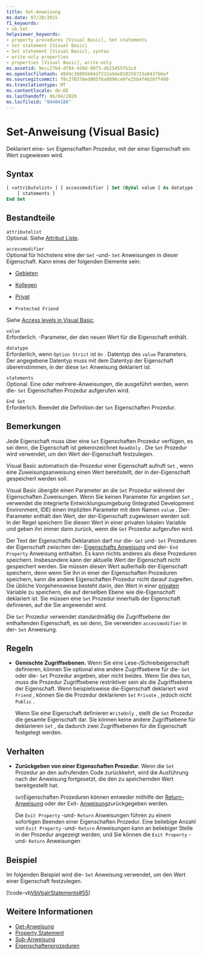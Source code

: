 ```yaml
---
title: Set-Anweisung
ms.date: 07/20/2015
f1_keywords:
- vb.Set
helpviewer_keywords:
- property procedures [Visual Basic], Set statements
- Set statement [Visual Basic]
- Set statement [Visual Basic], syntax
- write-only properties
- properties [Visual Basic], write-only
ms.assetid: 9ecc27b4-df84-420d-9075-db25455fb3cd
ms.openlocfilehash: 49d4c36805b64d7232a94e818256723a0437b6ef
ms.sourcegitcommit: f8c270376ed905f6a8896ce0fe25b4f4b38ff498
ms.translationtype: MT
ms.contentlocale: de-DE
ms.lasthandoff: 06/04/2020
ms.locfileid: "84404186"
---
```

# <a name="set-statement-visual-basic"></a>Set-Anweisung (Visual Basic)
Deklariert eine- `Set` Eigenschaften Prozedur, mit der einer Eigenschaft ein Wert zugewiesen wird.  
  
## <a name="syntax"></a>Syntax  
  
```vb  
[ <attributelist> ] [ accessmodifier ] Set (ByVal value [ As datatype ])  
    [ statements ]  
End Set  
```  
  
## <a name="parts"></a>Bestandteile  
 `attributelist`  
 Optional. Siehe [Attribut Liste](attribute-list.md).  
  
 `accessmodifier`  
 Optional für höchstens eine der `Get` -und- `Set` Anweisungen in dieser Eigenschaft. Kann eines der folgenden Elemente sein:  
  
- [Gebieten](../modifiers/protected.md)  
  
- [Kollegen](../modifiers/friend.md)  
  
- [Privat](../modifiers/private.md)  
  
- `Protected Friend`  
  
 Siehe [Access levels in Visual Basic](../../programming-guide/language-features/declared-elements/access-levels.md).  
  
 `value`  
 Erforderlich. -Parameter, der den neuen Wert für die Eigenschaft enthält.  
  
 `datatype`  
 Erforderlich, wenn `Option Strict` ist `On` . Datentyp des `value` Parameters. Der angegebene Datentyp muss mit dem Datentyp der Eigenschaft übereinstimmen, in der diese `Set` Anweisung deklariert ist.  
  
 `statements`  
 Optional. Eine oder mehrere-Anweisungen, die ausgeführt werden, wenn die- `Set` Eigenschaften Prozedur aufgerufen wird.  
  
 `End Set`  
 Erforderlich. Beendet die Definition der `Set` Eigenschaften Prozedur.  
  
## <a name="remarks"></a>Bemerkungen  
 Jede Eigenschaft muss über eine `Set` Eigenschaften Prozedur verfügen, es sei denn, die Eigenschaft ist gekennzeichnet `ReadOnly` . Die `Set` Prozedur wird verwendet, um den Wert der-Eigenschaft festzulegen.  
  
 Visual Basic automatisch die-Prozedur einer Eigenschaft aufruft `Set` , wenn eine Zuweisungsanweisung einen Wert bereitstellt, der in der-Eigenschaft gespeichert werden soll.  
  
 Visual Basic übergibt einen Parameter an die `Set` Prozedur während der Eigenschaften Zuweisungen. Wenn Sie keinen Parameter für angeben `Set` , verwendet die integrierte Entwicklungsumgebung (Integrated Development Environment, IDE) einen impliziten Parameter mit dem Namen `value` . Der-Parameter enthält den Wert, der der-Eigenschaft zugewiesen werden soll. In der Regel speichern Sie diesen Wert in einer privaten lokalen Variable und geben ihn immer dann zurück, wenn die `Get` Prozedur aufgerufen wird.  
  
 Der Text der Eigenschafts Deklaration darf nur die- `Get` und- `Set` Prozeduren der Eigenschaft zwischen der- [Eigenschafts Anweisung](property-statement.md) und der- `End Property` Anweisung enthalten. Es kann nichts anderes als diese Prozeduren speichern. Insbesondere kann der aktuelle Wert der Eigenschaft nicht gespeichert werden. Sie müssen diesen Wert außerhalb der-Eigenschaft speichern, denn wenn Sie ihn in einer der Eigenschaften Prozeduren speichern, kann die andere Eigenschaften Prozedur nicht darauf zugreifen. Die übliche Vorgehensweise besteht darin, den Wert in einer [privaten](../modifiers/private.md) Variable zu speichern, die auf derselben Ebene wie die-Eigenschaft deklariert ist. Sie müssen eine `Set` Prozedur innerhalb der Eigenschaft definieren, auf die Sie angewendet wird.  
  
 Die `Set` Prozedur verwendet standardmäßig die Zugriffsebene der enthaltenden Eigenschaft, es sei denn, Sie verwenden `accessmodifier` in der- `Set` Anweisung.  
  
## <a name="rules"></a>Regeln  
  
- **Gemischte Zugriffsebenen.** Wenn Sie eine Lese-/Schreibeigenschaft definieren, können Sie optional eine andere Zugriffsebene für die- `Get` oder die- `Set` Prozedur angeben, aber nicht beides. Wenn Sie dies tun, muss die Prozedur Zugriffsebene restriktiver sein als die Zugriffsebene der Eigenschaft. Wenn beispielsweise die-Eigenschaft deklariert wird `Friend` , können Sie die Prozedur deklarieren `Set` `Private` , jedoch nicht `Public` .  
  
     Wenn Sie eine Eigenschaft definieren `WriteOnly` , stellt die `Set` Prozedur die gesamte Eigenschaft dar. Sie können keine andere Zugriffsebene für deklarieren `Set` , da dadurch zwei Zugriffsebenen für die Eigenschaft festgelegt werden.  
  
## <a name="behavior"></a>Verhalten  
  
- **Zurückgeben von einer Eigenschaften Prozedur.** Wenn die `Set` Prozedur an den aufrufenden Code zurückkehrt, wird die Ausführung nach der Anweisung fortgesetzt, die den zu speichernden Wert bereitgestellt hat.  
  
     `Set`Eigenschaften Prozeduren können entweder mithilfe der [Return-Anweisung](return-statement.md) oder der Exit- [Anweisung](exit-statement.md)zurückgegeben werden.  
  
     Die `Exit Property` -und- `Return` Anweisungen führen zu einem sofortigen Beenden einer Eigenschaften Prozedur. Eine beliebige Anzahl von `Exit Property` -und- `Return` Anweisungen kann an beliebiger Stelle in der Prozedur angezeigt werden, und Sie können die `Exit Property` -und- `Return` Anweisungen  
  
## <a name="example"></a>Beispiel  
 Im folgenden Beispiel wird die- `Set` Anweisung verwendet, um den Wert einer Eigenschaft festzulegen.  
  
 [!code-vb[VbVbalrStatements#55](~/samples/snippets/visualbasic/VS_Snippets_VBCSharp/VbVbalrStatements/VB/Class1.vb#55)]  
  
## <a name="see-also"></a>Weitere Informationen

- [Get-Anweisung](get-statement.md)
- [Property Statement](property-statement.md)
- [Sub-Anweisung](sub-statement.md)
- [Eigenschaftenprozeduren](../../programming-guide/language-features/procedures/property-procedures.md)
